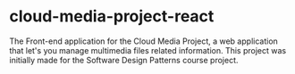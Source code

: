 # cloud-media-project-react
The Front-end application for the Cloud Media Project, a web application that let's you manage multimedia files related information. This project was initially made for the Software Design Patterns course project. 